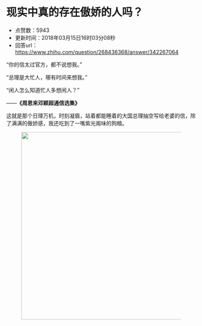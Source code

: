# 现实中真的存在傲娇的人吗？
- 点赞数：5943
- 更新时间：2018年03月15日16时03分08秒
- 回答url：https://www.zhihu.com/question/268436368/answer/342267064
<body>
 <p data-pid="vo8JrY6S">“你的信太过官方，都不说想我。”</p>
 <p data-pid="N_fJqWin">“总理是大忙人，哪有时间来想我。”</p>
 <p data-pid="pJM3ylLR">“闲人怎么知道忙人多想闲人？”</p>
 <p data-pid="TZLAHjuN">——<b>《周恩来邓颖超通信选集》</b></p>
 <p data-pid="e4GaRohF">这就是那个日理万机，时刻凝眉，站着都能睡着的大国总理抽空写给老婆的信，除了满满的傲娇感，我还吃到了一嘴紫光阁味的狗粮。</p>
 <figure data-size="normal">
  <img src="https://picx.zhimg.com/50/v2-fef008391cb00438862da06b82a21be8_720w.jpg?source=1940ef5c" data-caption="" data-size="normal" data-rawwidth="498" data-rawheight="339" data-original-token="v2-fef008391cb00438862da06b82a21be8" class="origin_image zh-lightbox-thumb" width="498" data-original="https://picx.zhimg.com/v2-fef008391cb00438862da06b82a21be8_r.jpg?source=1940ef5c">
 </figure>
 <p></p>
</body>